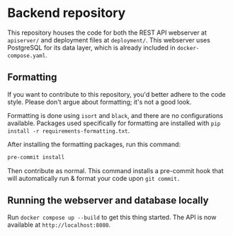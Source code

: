 # Backend repository

This repository houses the code for both the REST API webserver at `apiserver/` and deployment files at `deployment/`. This webserver uses PostgreSQL for its data layer, which is already included in `docker-compose.yaml`.

## Formatting

If you want to contribute to this repository, you'd better adhere to the code style. Please don't argue about formatting; it's not a good look.

Formatting is done using `isort` and `black`, and there are no configurations available. Packages used specifically for formatting are installed with `pip install -r requirements-formatting.txt`.

After installing the formatting packages, run this command:

```bash
pre-commit install
```

Then contribute as normal. This command installs a pre-commit hook that will automatically run & format your code upon `git commit.`

## Running the webserver and database locally

Run `docker compose up --build` to get this thing started. The API is now available at `http://localhost:8080`.
